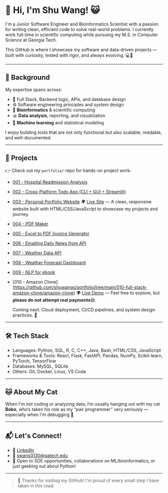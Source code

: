# 👋 Hi, I'm Shu Wang! 😺

I'm a Junior Software Engineer and Bioinformatics Scientist with a passion for writing clean, efficient code to solve real-world problems. I currently work full-time in scientific computing while pursuing my M.S. in Computer Science at Georgia Tech.

This GitHub is where I showcase my software and data-driven projects — built with curiosity, tested with rigor, and always evolving. 💻🌱

---

## 📘 Background

My expertise spans across:
- 🧱 Full Stack, Backend logic, APIs, and database design
- ⚙️ Software engineering principles and system design
- 🧬 **Bioinformatics** & scientific computing
- 📊 **Data analysis**, reporting, and visualization
- 🤖 **Machine learning** and statistical modeling

I enjoy building tools that are not only functional but also scalable, readable, and well-documented.

---

## 🚀 Projects
👉 Check out my `portfolio/` repo for hands-on project work:
- [001 - Hospital Readmission Analysis](https://github.com/shuwangs/practice/tree/main/001-readmission-analysis)
- [002 - Cross-Platform Todo App (CLI + GUI + Streamlit)](https://github.com/shuwangs/portfolio/tree/main/002-flask-todo-api)
- [003 - Personal Portfolio Website](https://github.com/shuwangs/personal-site)
    🌍 [Live Site](https://shuwangs.github.io/personal-site/) — A clean, responsive website built with HTML/CSS/JavaScript to showcase my projects and journey.  
- [004 - PDF Maker](https://github.com/shuwangs/portfolio/tree/main/004-pdf-maker)
- [005 - Excel to PDF Invoice Generator](https://github.com/shuwangs/portfolio/tree/main/005-excel-to-pdf-invoice)
- [006 - Emailing Daily News from API](https://github.com/shuwangs/portfolio/tree/main/006-Emailing-dail-news-from-API)
- [007 - Weather Data API](https://github.com/shuwangs/portfolio/tree/main/007-weather-data-api)
- [008 - Weather Forecast Dashboard](https://github.com/shuwangs/portfolio/tree/main/008-weather-forecast-for-the-next-days)
- [009 - NLP for ebook](https://github.com/shuwangs/portfolio/tree/main/009-nlp-for-ebook)
- [010 - Amazon Clone] (https://github.com/shuwangs/portfolio/tree/main/010-full-stack-amazon-clone/amazon-clone)
      🌍 [Live Demo](https://amzaon-clone-4bb41.web.app/) — Feel free to explore, but **please do not attempt real payments**😄.


  
  



  Coming next: Cloud deployment, CI/CD pipelines, and system design practices. 🎯

---

## 🛠️ Tech Stack
- Languages: Python, SQL, R, C, C++, Java, Bash, HTML/CSS, JavaScript
- Frameworks & Tools: React, Flask, FastAPI, Pandas, NumPy, Scikit-learn, PyTorch, TensorFlow
- Databases: MySQL, SQLite
- Others: Git, Docker, Linux, VS Code

---

## 🐱 About My Cat

When I'm not coding or analyzing data, I’m usually hanging out with my cat **Bobo**, who’s taken his role as my “pair programmer” very seriously — especially when I'm debugging 🐾

--- 

## 📬 Let's Connect!

- 🔗 [LinkedIn](https://www.linkedin.com/in/shuuwang/)
- 💌 swang3130@gatech.edu  
- 🤝 Open to SDE opportunities, collaborations on ML/bioinformatics, or just geeking out about Python!

---

> 💛 Thanks for visiting my GitHub! I'm proud of every small step I have taken in this road.
